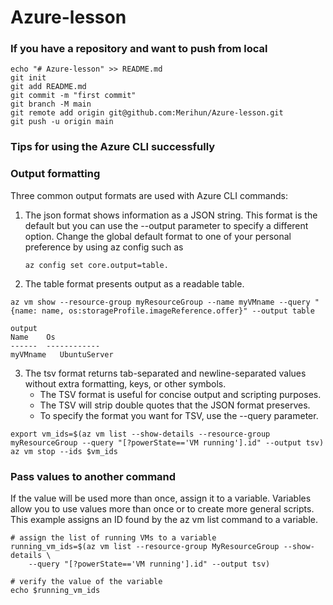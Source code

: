 # Azure-lesson

### If you have a repository and want to push from local
```
echo "# Azure-lesson" >> README.md
git init
git add README.md
git commit -m "first commit"
git branch -M main
git remote add origin git@github.com:Merihun/Azure-lesson.git
git push -u origin main
```
### Tips for using the Azure CLI successfully

### Output formatting

Three common output formats are used with Azure CLI commands:

1. The json format shows information as a JSON string.
    This format is the default but you can use the --output parameter to specify a different option.
    Change the global default format to one of your personal preference by using az config such as 
    ```
    az config set core.output=table.
    ```
2. The table format presents output as a readable table. 
```
az vm show --resource-group myResourceGroup --name myVMname --query "{name: name, os:storageProfile.imageReference.offer}" --output table

output
Name    Os
------  ------------
myVMname   UbuntuServer

```
3. The tsv format returns tab-separated and newline-separated values without extra formatting, keys, or other symbols.
    - The TSV format is useful for concise output and scripting purposes.
    - The TSV will strip double quotes that the JSON format preserves.
    - To specify the format you want for TSV, use the --query parameter.
```
export vm_ids=$(az vm list --show-details --resource-group myResourceGroup --query "[?powerState=='VM running'].id" --output tsv)
az vm stop --ids $vm_ids
```

### Pass values to another command
If the value will be used more than once, assign it to a variable. Variables allow you to use values more than once or to create more general scripts. This example assigns an ID found by the az vm list command to a variable.
```
# assign the list of running VMs to a variable
running_vm_ids=$(az vm list --resource-group MyResourceGroup --show-details \
    --query "[?powerState=='VM running'].id" --output tsv)

# verify the value of the variable
echo $running_vm_ids
```
